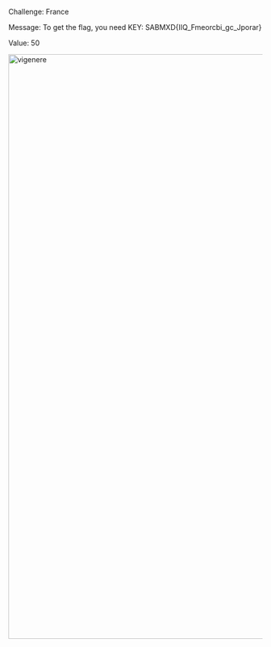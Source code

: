 Challenge: France

Message: To get the flag, you need KEY: SABMXD{IIQ_Fmeorcbi_gc_Jporar}

Value: 50

<img width="1158" alt="vigenere" src="https://user-images.githubusercontent.com/80381568/111101380-b7c12d80-8584-11eb-8d1c-233d4aa650b6.png">
